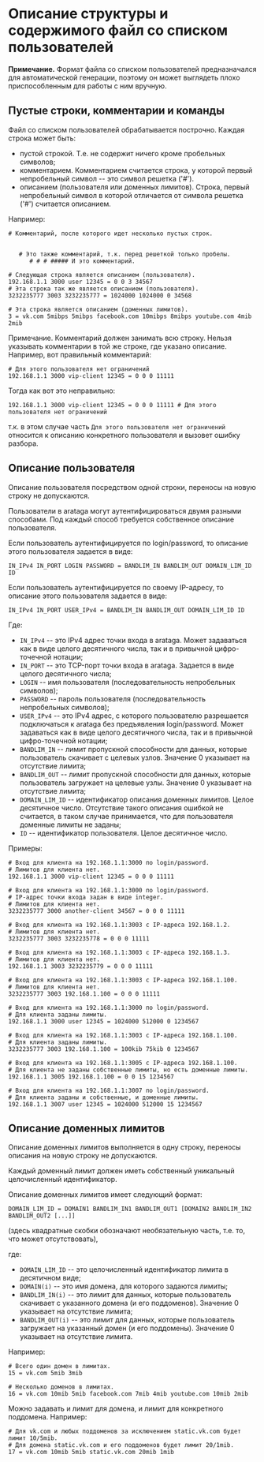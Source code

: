 # Описание структуры и содержимого файл со списком пользователей

**Примечание.** Формат файла со списком пользователей предназначался для автоматической генерации, поэтому он может выглядеть плохо приспособленным для работы с ним вручную.

## Пустые строки, комментарии и команды

Файл со списком пользователей обрабатывается построчно. Каждая строка может быть:

* пустой строкой. Т.е. не содержит ничего кроме пробельных символов;
* комментарием. Комментарием считается строка, у которой первый непробельный символ -- это символ решетка ('#').
* описанием (пользователя или доменных лимитов). Строка, первый непробельный символ в которой отличается от символа решетка ('#') считается описанием.

Например:

```
# Комментарий, после которого идет несколько пустых строк.


   # Это также комментарий, т.к. перед решеткой только пробелы.
	  # # # ##### И это комментарий.

# Следующая строка является описанием (пользователя).
192.168.1.1 3000 user 12345 = 0 0 3 34567
# Эта строка так же является описанием (пользователя).
3232235777 3003 3232235777 = 1024000 1024000 0 34568

# Эта строка является описанием (доменных лимитов).
3 = vk.com 5mibps 5mibps facebook.com 10mibps 8mibps youtube.com 4mib 2mib
```

Примечание. Комментарий должен занимать всю строку. Нельзя указывать комментарии в той же строке, где указано описание. Например, вот правильный комментарий:

```
# Для этого пользователя нет ограничений
192.168.1.1 3000 vip-client 12345 = 0 0 0 11111
```

Тогда как вот это неправильно:

```
192.168.1.1 3000 vip-client 12345 = 0 0 0 11111 # Для этого пользователя нет ограничений
```

т.к. в этом случае часть `Для этого пользователя нет ограничений` относится к описанию конкретного пользователя и вызовет ошибку разбора.

## Описание пользователя

Описание пользователя посредством одной строки, переносы на новую строку не допускаются.

Пользователи в arataga могут аутентифицироваться двумя разными способами. Под каждый способ требуется собственное описание пользователя.

Если пользователь аутентифицируется по login/password, то описание этого пользователя задается в виде:

```
IN_IPv4 IN_PORT LOGIN PASSWORD = BANDLIM_IN BANDLIM_OUT DOMAIN_LIM_ID ID
```

Если пользователь аутентифицируется по своему IP-адресу, то описание этого пользователя задается в виде:

```
IN_IPv4 IN_PORT USER_IPv4 = BANDLIM_IN BANDLIM_OUT DOMAIN_LIM_ID ID
```

Где:

* `IN_IPv4` -- это IPv4 адрес точки входа в arataga. Может задаваться как в виде целого десятичного числа, так и в привычной цифро-точечной нотации;
* `IN_PORT` -- это TCP-порт точки входа в arataga. Задается в виде целого десятичного числа;
* `LOGIN` -- имя пользователя (последовательность непробельных символов);
* `PASSWORD` -- пароль пользователя (последовательность непробельных символов);
* `USER_IPv4` -- это IPv4 адрес, с которого пользователю разрешается подключаться к arataga без предъявления login/password. Может задаваться как в виде целого десятичного числа, так и в привычной цифро-точечной нотации;
* `BANDLIM_IN` -- лимит пропускной способности для данных, которые пользователь скачивает с целевых узлов. Значение 0 указывает на отсутствие лимита;
* `BANDLIM_OUT` -- лимит пропускной способности для данных, которые пользователь загружает на целевые узлы. Значение 0 указывает на отсутствие лимита;
* `DOMAIN_LIM_ID` -- идентификатор описания доменных лимитов. Целое десятичное число. Отсутствие такого описания ошибкой не считается, в таком случае принимается, что для пользователя доменные лимиты не заданы;
* `ID` -- идентификатор пользователя. Целое десятичное число.

Примеры:

```
# Вход для клиента на 192.168.1.1:3000 по login/password.
# Лимитов для клиента нет.
192.168.1.1 3000 vip-client 12345 = 0 0 0 11111

# Вход для клиента на 192.168.1.1:3000 по login/password.
# IP-адрес точки входа задан в виде integer.
# Лимитов для клиента нет.
3232235777 3000 another-client 34567 = 0 0 0 11111

# Вход для клиента на 192.168.1.1:3003 с IP-адреса 192.168.1.2.
# Лимитов для клиента нет.
3232235777 3003 3232235778 = 0 0 0 11111

# Вход для клиента на 192.168.1.1:3003 с IP-адреса 192.168.1.3.
# Лимитов для клиента нет.
192.168.1.1 3003 3232235779 = 0 0 0 11111

# Вход для клиента на 192.168.1.1:3003 с IP-адреса 192.168.1.100.
# Лимитов для клиента нет.
3232235777 3003 192.168.1.100 = 0 0 0 11111

# Вход для клиента на 192.168.1.1:3000 по login/password.
# Для клиента заданы лимиты.
192.168.1.1 3000 user 12345 = 1024000 512000 0 1234567

# Вход для клиента на 192.168.1.1:3003 с IP-адреса 192.168.1.100.
# Для клиента заданы лимиты.
3232235777 3003 192.168.1.100 = 100kib 75kib 0 1234567

# Вход для клиента на 192.168.1.1:3005 с IP-адреса 192.168.1.100.
# Для клиента не заданы собственные лимиты, но есть доменные лимиты.
192.168.1.1 3005 192.168.1.100 = 0 0 15 1234567

# Вход для клиента на 192.168.1.1:3007 по login/password.
# Для клиента заданы и собственные, и доменные лимиты.
192.168.1.1 3007 user 12345 = 1024000 512000 15 1234567
```

## Описание доменных лимитов

Описание доменных лимитов выполняется в одну строку, переносы описания на новую строку не допускаются.

Каждый доменный лимит должен иметь собственный уникальный целочисленный идентификатор.

Описание доменных лимитов имеет следующий формат:

```
DOMAIN_LIM_ID = DOMAIN1 BANDLIM_IN1 BANDLIM_OUT1 [DOMAIN2 BANDLIM_IN2 BANDLIM_OUT2 [...]]
```

(здесь квадратные скобки обозначают необязательную часть, т.е. то, что может отсутствовать),

где:

* `DOMAIN_LIM_ID` -- это целочисленный идентификатор лимита в десятичном виде;
* `DOMAIN(i)` -- это имя домена, для которого задаются лимиты;
* `BANDLIM_IN(i)` -- это лимит для данных, которые пользователь скачивает с указанного домена (и его поддоменов). Значение 0 указывает на отсутствие лимита;
* `BANDLIM_OUT(i)` -- это лимит для данных, которые пользователь загружает на указанный домен (и его поддомены). Значение 0 указывает на отсутствие лимита.

Например:

```
# Всего один домен в лимитах.
15 = vk.com 5mib 3mib

# Несколько доменов в лимитах.
16 = vk.com 10mib 5mib facebook.com 7mib 4mib youtube.com 10mib 2mib
```

Можно задавать и лимит для домена, и лимит для конкретного поддомена. Например:

```
# Для vk.com и любых поддоменов за исключением static.vk.com будет лимит 10/5mib.
# Для домена static.vk.com и его поддоменов будет лимит 20/1mib.
17 = vk.com 10mib 5mib static.vk.com 20mib 1mib
```

